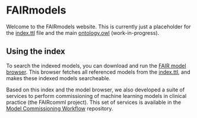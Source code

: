 # FAIRmodels

Welcome to the FAIRmodels website. This is currently just a placeholder for the [index.ttl](index.ttl) file and the main [ontology.owl](ontology.owl) (work-in-progress).

## Using the index
To search the indexed models, you can download and run the [FAIR model browser](https://github.com/MaastrichtU-CDS/Model-Browser). This browser fetches all referenced models from the [index.ttl](index.ttl), and makes these indexed models searcheable.

Based on this index and the model browser, we also developed a suite of services to perform commissioning of machine learning models in clinical practice (the FAIRcomml project). This set of services is available in the [Model Commissioning Workflow](https://github.com/MaastrichtU-CDS/Model-Commissioning-Workflow) repository.
